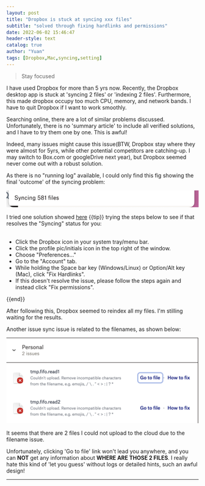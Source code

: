 ```yaml
---
layout: post
title: "Dropbox is stuck at syncing xxx files"
subtitle: "solved through fixing hardlinks and permissions"
date: 2022-06-02 15:46:47
header-style: text
catalog: true
author: "Yuan"
tags: [Dropbox,Mac,syncing,setting]
---
```

>Stay focused

I have used Dropbox for more than 5 yrs now. Recently, the Dropbox desktop app is stuck at 'syncing 2 files' or 'indexing 2 files'. Furthermore, this made dropbox occupy too much CPU, memory, and network bands. I have to quit Dropbox if I want to work smoothly. 

Searching online, there are a lot of similar problems discussed. Unfortunately, there is no 'summary article' to include all verified solutions, and I have to try them one by one. This is awful!

Indeed, many issues might cause this issue(BTW, Dropbox stay where they were almost for 5yrs, while other potential competitors are catching-up. I may switch to Box.com or googleDrive next year), but Dropbox seemed never come out with a robust solution.

As there is no "running log" available, I could only find this fig showing the final 'outcome' of the syncing problem:

![Sync Issues](/img/in-post/dropbox_synIssue2.png)

I tried one solution showed [here](https://www.dropboxforum.com/t5/Dropbox-files-folders/My-desktop-app-is-stuck-at-syncing-and-I-need-help-with-the/m-p/405492)
{{tip}}
trying the steps below to see if that resolves the "Syncing" status for you:
<br/><br/>
<ul>
<li>Click the Dropbox icon in your system tray/menu bar.</li>
<li>Click the profile pic/initials icon in the top right of the window.</li>
<li>Choose "Preferences..."</li>
<li>Go to the "Account" tab.</li>
<li>While holding the Space bar key (Windows/Linux) or Option/Alt key (Mac), click "Fix Hardlinks".</li>
<li>If this doesn't resolve the issue, please follow the steps again and instead click "Fix permissions". </li>
</ul>
{{end}}

After following this, Dropbox seemed to reindex all my files. I'm stilling waiting for the results.

Another issue sync issue is related to the filenames, as shown below:

![Sync Issues](/img/in-post/dropbox_synIssue1.png)

It seems that there are 2 files I could not upload to the cloud due to the filename issue.

Unfortunately, clicking 'Go to file' link won't lead you anywhere, and you can **NOT** get any information about **WHERE ARE THOSE 2 FILES**. I really hate this kind of 'let you guess' without logs or detailed hints, such an awful design!


---
